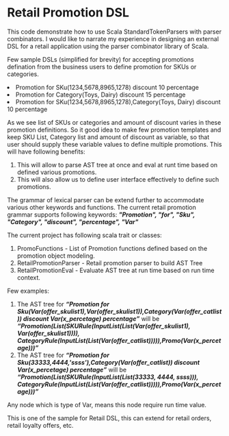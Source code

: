 <h1>Retail Promotion DSL</h1>

This code demonstrate how to use Scala StandardTokenParsers with parser combinators. I would like to narrate my experience in designing an external DSL for a retail application using the parser combinator library of Scala.

Few sample DSLs (simplified for brevity) for accepting promotions defination from the business users to define promotion for SKUs or categories. 

<li>Promotion for SKu(1234,5678,8965,1278) discount 10 percentage</li>
<li>Promotion for Category(Toys, Dairy) discount 15 percentage</li> 
<li>Promotion for SKu(1234,5678,8965,1278),Category(Toys, Dairy) discount 10 percentage</li> 

As we see list of SKUs or categories and amount of discount varies in these promotion definitions. So it good idea to make few promotion templates and keep SKU List, Category list and amount of discount as variable, so that user should supply these variable values to define multiple promotions. This will have following benefits:

1. This will allow to parse AST tree at once and eval at runt time based on defined various promotions. 
2. This will also allow us to define user interface effectively to define such promotions. 

The grammar of lexical parser can be extend further to accommodate various other keywords and functions. The current retail promotion grammar supports following keywords: <b><I>"Promotion", "for", "Sku", "Category", "discount", "percentage", "Var" </I></b>

The current project has following scala trait or classes:

1. PromoFunctions - List of Promotion functions defined based on the promotion object modeling.
2. RetailPromotionParser - Retail promotion parser to build AST Tree
3. RetailPromotionEval - Evaluate AST tree at run time based on run time context.

Few examples:

1. The AST tree for <b><I>“Promotion for Sku(Var(offer_skulist1),Var(offer_skulist1)),Category(Var(offer_catlist)) discount Var(x_percetage) percentage”</I></b> will be <b><I>“Promotion(List(SKURule(InputList(List(Var(offer_skulist1), Var(offer_skulist1)))), CategoryRule(InputList(List(Var(offer_catlist))))),Promo(Var(x_percetage)))”</I></b>
2. The AST tree for <b><I>“Promotion for Sku(33333,4444,'ssss'),Category(Var(offer_catlist)) discount Var(x_percetage) percentage”</I></b> will be <b><I>“Promotion(List(SKURule(InputList(List(33333, 4444, ssss))), CategoryRule(InputList(List(Var(offer_catlist))))),Promo(Var(x_percetage)))”</I></b>

Any node which is type of Var, means this node require run time value.

This is one of the sample for Retail DSL, this can extend for retail orders, retail loyalty offers, etc.
